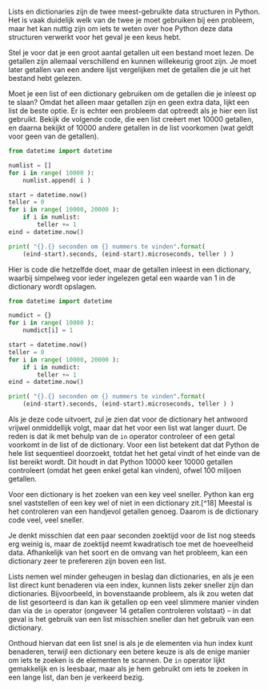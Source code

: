 Lists en dictionaries zijn de twee meest-gebruikte data structuren in
Python. Het is vaak duidelijk welk van de twee je moet gebruiken bij een
probleem, maar het kan nuttig zijn om iets te weten over hoe Python deze
data structuren verwerkt voor het geval je een keus hebt.

Stel je voor dat je een groot aantal getallen uit een bestand moet
lezen. De getallen zijn allemaal verschillend en kunnen willekeurig
groot zijn. Je moet later getallen van een andere lijst vergelijken met
de getallen die je uit het bestand hebt gelezen.

Moet je een list of een dictionary gebruiken om de getallen die je
inleest op te slaan? Omdat het alleen maar getallen zijn en geen extra
data, lijkt een list de beste optie. Er is echter een probleem dat
optreedt als je hier een list gebruikt. Bekijk de volgende code, die een
list creëert met 10000 getallen, en daarna bekijkt of 10000 andere
getallen in de list voorkomen (wat geldt voor geen van de getallen).

```python
from datetime import datetime

numlist = []
for i in range( 10000 ):
    numlist.append( i )

start = datetime.now()
teller = 0
for i in range( 10000, 20000 ):
    if i in numlist:
        teller += 1
eind = datetime.now()

print( "{}.{} seconden om {} nummers te vinden".format( 
    (eind-start).seconds, (eind-start).microseconds, teller ) )
```

Hier is code die hetzelfde doet, maar de getallen inleest in een
dictionary, waarbij simpelweg voor ieder ingelezen getal een waarde van
1 in de dictionary wordt opslagen.

```python
from datetime import datetime

numdict = {}
for i in range( 10000 ):
    numdict[i] = 1

start = datetime.now()
teller = 0
for i in range( 10000, 20000 ):
    if i in numdict:
        teller += 1
eind = datetime.now()

print( "{}.{} seconden om {} nummers te vinden".format( 
    (eind-start).seconds, (eind-start).microseconds, teller ) )
```

Als je deze code uitvoert, zul je zien dat voor de dictionary het
antwoord vrijwel onmiddellijk volgt, maar dat het voor een list wat
langer duurt. De reden is dat ik met behulp van de `in` operator
controleer of een getal voorkomt in de list of de dictionary. Voor een
list betekent dat dat Python de hele list sequentieel doorzoekt, totdat
het het getal vindt of het einde van de list bereikt wordt. Dit houdt in
dat Python 10000 keer 10000 getallen controleert (omdat het geen enkel
getal kan vinden), ofwel 100 miljoen getallen.

Voor een dictionary is het zoeken van een key veel sneller. Python kan
erg snel vaststellen of een key wel of niet in een dictionary zit.[^18]
Meestal is het controleren van een handjevol getallen genoeg. Daarom is
de dictionary code veel, veel sneller.

Je denkt misschien dat een paar seconden zoektijd voor de list nog
steeds erg weinig is, maar de zoektijd neemt kwadratisch toe met de
hoeveelheid data. Afhankelijk van het soort en de omvang van het
probleem, kan een dictionary zeer te prefereren zijn boven een list.

Lists nemen wel minder geheugen in beslag dan dictionaries, en als je
een list direct kunt benaderen via een index, kunnen lists zeker sneller
zijn dan dictionaries. Bijvoorbeeld, in bovenstaande probleem, als ik
zou weten dat de list gesorteerd is dan kan ik getallen op een veel
slimmere manier vinden dan via de `in` operator (ongeveer 14 getallen
controleren volstaat) – in dat geval is het gebruik van een list
misschien sneller dan het gebruik van een dictionary.

Onthoud hiervan dat een list snel is als je de elementen via hun index
kunt benaderen, terwijl een dictionary een betere keuze is als de enige
manier om iets te zoeken is de elementen te scannen. De `in` operator
lijkt gemakkelijk en is leesbaar, maar als je hem gebruikt om iets te
zoeken in een lange list, dan ben je verkeerd bezig.
